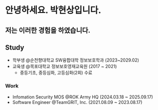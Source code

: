 # 안녕하세요. 박현상입니다.

## 저는 이러한 경험을 하였습니다.

## Study
- 학부생 @순천향대학교 SW융합대학 정보보호학과 (2023~2029.02)
- 교육생 @목포대학교 정보보호영재교육원 (2017 ~ 2021)
    - 중등기초, 중등심화, 고등심화(2회) 수료

### Work
- Infomation Security MOS @ROK Army HQ (2024.03.18 ~ 2025.09.17)
- Software Engineer @TeamGRIT, Inc. (2021.08.09 ~ 2023.08.17)